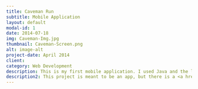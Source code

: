 ```yaml
---
title: Caveman Run
subtitle: Mobile Application
layout: default
modal-id: 1
date: 2014-07-18
img: Caveman-Img.jpg
thumbnail: Caveman-Screen.png
alt: image-alt
project-date: April 2014
client: 
category: Web Development
description: This is my first mobile application. I used Java and the libgdx library to create the app. I also learned the scene2d feature of libgdx for this project and incorporated it into the design of the app. You can find the full source code on <a href="https://github.com/Meitnerium109/Caveman-Run">github</a> and download the <a href="https://dl-web.dropbox.com/get/RunnerGame-android.apk?_subject_uid=137572684&w=AAA6iwG3bC2Feh5ePXgT5IToZCJHpGejgyCtRt43goRkDA&dl=1" download>android file</a>. 
description2: This project is meant to be an app, but there is a <a href="https://dl-web.dropbox.com/get/RunnerGame.jar?_subject_uid=137572684&w=AACwPeDSv0asPGXTfUOsRt1-7i9okXASsDG4UyyEe7aCBA&dl=1" download> desktop version </a> available. Instead of tapping left or right, press Z or X keys to play.
---
```

